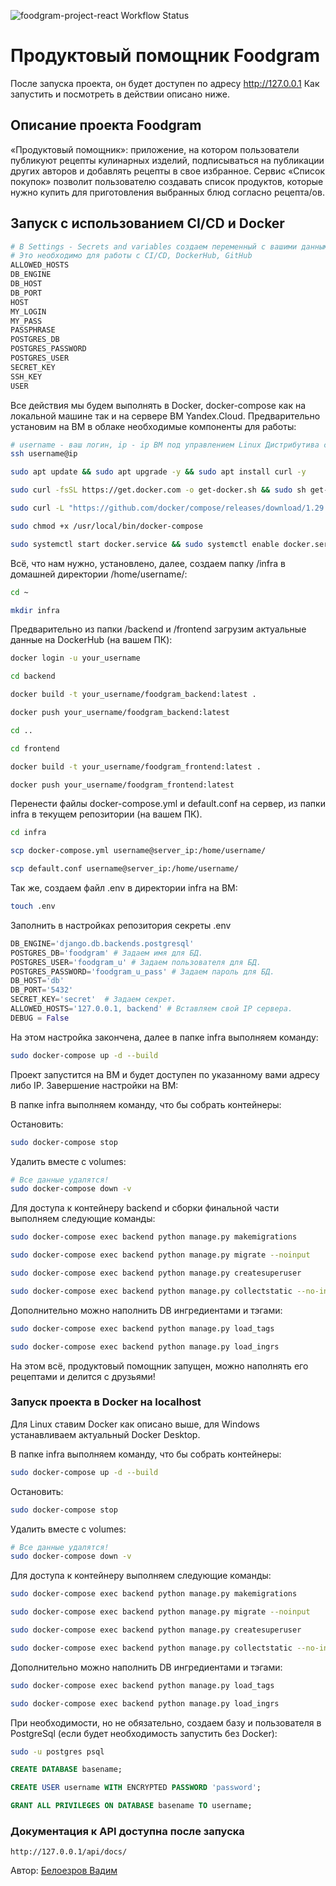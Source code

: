 ![foodgram-project-react Workflow Status](https://github.com/VadimNT/foodgram-project-react/actions/workflows/foodgram_workflow.yml/badge.svg?branch=master&event=push)
# Продуктовый помощник Foodgram

После запуска проекта, он будет доступен по адресу http://127.0.0.1
Как запустить и посмотреть в действии описано ниже.

## Описание проекта Foodgram
«Продуктовый помощник»: приложение, на котором пользователи публикуют рецепты кулинарных изделий, подписываться на публикации других авторов и добавлять рецепты в свое избранное.
Сервис «Список покупок» позволит пользователю создавать список продуктов, которые нужно купить для приготовления выбранных блюд согласно рецепта/ов.

## Запуск с использованием CI/CD и Docker

```bash
# В Settings - Secrets and variables создаем переменный с вашими данными
# Это необходимо для работы с CI/CD, DockerHub, GitHub
ALLOWED_HOSTS
DB_ENGINE
DB_HOST
DB_PORT
HOST
MY_LOGIN
MY_PASS
PASSPHRASE
POSTGRES_DB
POSTGRES_PASSWORD
POSTGRES_USER
SECRET_KEY
SSH_KEY
USER
```

Все действия мы будем выполнять в Docker, docker-compose как на локальной машине так и на сервере ВМ Yandex.Cloud.
Предварительно установим на ВМ в облаке необходимые компоненты для работы:

```bash
# username - ваш логин, ip - ip ВМ под управлением Linux Дистрибутива с пакетной базой deb.
ssh username@ip
```

```bash
sudo apt update && sudo apt upgrade -y && sudo apt install curl -y
```

```bash
sudo curl -fsSL https://get.docker.com -o get-docker.sh && sudo sh get-docker.sh && sudo rm get-docker.sh
```

```bash
sudo curl -L "https://github.com/docker/compose/releases/download/1.29.2/docker-compose-$(uname -s)-$(uname -m)" -o /usr/local/bin/docker-compose
```

```bash
sudo chmod +x /usr/local/bin/docker-compose
```

```bash
sudo systemctl start docker.service && sudo systemctl enable docker.service
```

Всё, что нам нужно, установлено, далее, создаем папку /infra в домашней директории /home/username/:

```bash
cd ~
```

```bash
mkdir infra
```

Предварительно из папки /backend и /frontend загрузим актуальные данные на DockerHub (на вашем ПК):

```bash
docker login -u your_username
```

```bash
cd backend
```

```bash
docker build -t your_username/foodgram_backend:latest .
```

```bash
docker push your_username/foodgram_backend:latest
```

```bash
cd ..
```

```bash
cd frontend
```

```bash
docker build -t your_username/foodgram_frontend:latest .
```

```bash
docker push your_username/foodgram_frontend:latest
```

Перенести файлы docker-compose.yml и default.conf на сервер, из папки infra в текущем репозитории (на вашем ПК).

```bash
cd infra
```

```bash
scp docker-compose.yml username@server_ip:/home/username/
```

```bash
scp default.conf username@server_ip:/home/username/
```

Так же, создаем файл .env в директории infra на ВМ:

```bash
touch .env
```

Заполнить в настройках репозитория секреты .env

```python
DB_ENGINE='django.db.backends.postgresql'
POSTGRES_DB='foodgram' # Задаем имя для БД.
POSTGRES_USER='foodgram_u' # Задаем пользователя для БД.
POSTGRES_PASSWORD='foodgram_u_pass' # Задаем пароль для БД.
DB_HOST='db'
DB_PORT='5432'
SECRET_KEY='secret'  # Задаем секрет.
ALLOWED_HOSTS='127.0.0.1, backend' # Вставляем свой IP сервера.
DEBUG = False
```

На этом настройка закончена, далее в папке infra выполняем команду:

```bash
sudo docker-compose up -d --build
```

Проект запустится на ВМ и будет доступен по указанному вами адресу либо IP. Завершение настройки на ВМ:

В папке infra выполняем команду, что бы собрать контейнеры:

Остановить: 

```bash
sudo docker-compose stop
```

Удалить вместе с volumes:

```bash
# Все данные удалятся!
sudo docker-compose down -v
``` 

Для доступа к контейнеру backend и сборки финальной части выполняем следующие команды:

```bash
sudo docker-compose exec backend python manage.py makemigrations
```

```bash
sudo docker-compose exec backend python manage.py migrate --noinput
```

```bash
sudo docker-compose exec backend python manage.py createsuperuser
```

```bash
sudo docker-compose exec backend python manage.py collectstatic --no-input
```

Дополнительно можно наполнить DB ингредиентами и тэгами:

```bash
sudo docker-compose exec backend python manage.py load_tags
```

```bash
sudo docker-compose exec backend python manage.py load_ingrs
```

На этом всё, продуктовый помощник запущен, можно наполнять его рецептами и делится с друзьями!

### Запуск проекта в Docker на localhost

Для Linux ставим Docker как описано выше, для Windows устанавливаем актуальный Docker Desktop.

В папке infra выполняем команду, что бы собрать контейнеры:

```bash
sudo docker-compose up -d --build
```

Остановить: 

```bash
sudo docker-compose stop
```

Удалить вместе с volumes:

```bash
# Все данные удалятся!
sudo docker-compose down -v
``` 

Для доступа к контейнеру выполняем следующие команды:

```bash
sudo docker-compose exec backend python manage.py makemigrations
```

```bash
sudo docker-compose exec backend python manage.py migrate --noinput
```

```bash
sudo docker-compose exec backend python manage.py createsuperuser
```

```bash
sudo docker-compose exec backend python manage.py collectstatic --no-input
```

Дополнительно можно наполнить DB ингредиентами и тэгами:

```bash
sudo docker-compose exec backend python manage.py load_tags
```

```bash
sudo docker-compose exec backend python manage.py load_ingrs
```

При необходимости, но не обязательно, создаем базу и пользователя в PostgreSql (если будет необходимость запустить без Docker):

```bash
sudo -u postgres psql
```

```sql
CREATE DATABASE basename;
```

```sql
CREATE USER username WITH ENCRYPTED PASSWORD 'password';
```

```sql
GRANT ALL PRIVILEGES ON DATABASE basename TO username;
```

### Документация к API доступна после запуска

```url
http://127.0.0.1/api/docs/
```

Автор: [Белоезров Вадим](https://github.com/VadimNT)
